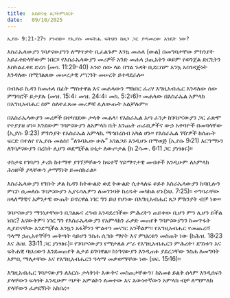 ```yaml
---
title:  አስደናቂ ጸጋትምህርት
date:   09/10/2025
---
```


`ኢያሱ 9:21-27ን ያንብቡ። የኢያሱ መፍትሔ ፍትህን ከጸጋ ጋር ያጣመረው እንዴት ነው?
`


እስራኤላውያን ገባዖናውያንን ለማጥቃት ቢፈልጉም እንኳ መሐላ (ውል) በመግባታቸው ምክንያት አይፈቀድላቸውም ነበር። የእስራኤላውያን መሪዎች አንድ መሐላ ኃጢአትን ወይም የወንጀል ድርጊትን እስካልፈቀደ ድረስ (መሳ. 11:29-40) አንድ ሰው ላይ በግል ጉዳት ቢደርስም እንኳ አስገዳጅነት እንዳለው በሚገልጸው መሠረታዊ ሥርዓት መሠረት ይተዳደራሉ።

በብሉይ ኪዳን ከመሐላ በፊት ማስተዋል እና መሐላውን ማክበር ፈሪሃ እግዚአብሔር እንዳለው ሰው ምግባሮች ይታያሉ (መዝ. 15:4፣ መዝ. 24:4፣ መክ. 5:2፣6)። መሐላው በእስራኤል አምላክ በእግዚአብሔር ስም ስለተፈጸመ መሪዎቹ ሊለውጡት አልቻሉም።

በእስራኤላውያን መሪዎች በተካሄደው ታላቅ መሐላ፣ የእስራኤል እጣ ፈንታ ከገባዖናውያን ጋር ፈጽሞ የተያያዘ ሆነ። እንደውም ገባዖናውያን ለአምላክ ቤት እንጨት ጠራቢዎችና ውኃ አቀባዮች በመባላቸው (ኢያሱ 9:23) ምክንያት የእስራኤል አምላኪ ማኅበረሰብ አካል ሆኑ። የእስራኤል ገዥዎች ከሰጡት ፍርድ በተለየ የኢያሱ መልስ፣ “ለጉባኤው ሁሉ” አገልጋይ እንዲሆኑ በማወጅ (ኢያሱ 9፡21) እርግማኑን ለገባዖናውያን በረከት ሊሆን ወደሚችል ሁኔታ ለውጦታል (ከ 2ሳሙ. 6፡11 ጋር ያነፃፅሩ)።

ተከታዩ የገባዖን ታሪክ ከተማዋ ያገኘቻቸውን ከፍተኛ ሃይማኖታዊ መብቶች እንዲሁም ለአምላክ ሕዝቦች ያላቸውን ታማኝነት ይመሰክራል።

እስራኤላውያን የገቡት ቃል ኪዳን ከትውልድ ወደ ትውልድ ሲተላለፍ ቆይቶ እስራኤላውያን ከባቢሎን ምርኮ ሲመለሱ ገባዖናውያን ኢየሩሳሌምን ለመገንባት ከረዱት መካከል ሆኑ(ነህ. 7፡25)። ተግባራቸው ዘላለማዊና አዎንታዊ ውጤት ይኖረዋል ነገር ግን ይህ የሆነው በእግዚአብሔር ጸጋ ምክንያት ብቻ ነው።

ገባዖናውያን ማንነታቸውን ቢገልጹና ረዓብ እንዳደረገችው ምሕረትን ጠይቀው ቢሆን ምን ሊሆን ይችል ነበር? አናውቅም፣ ነገር ግን የእስራኤላውያን የአምላክን ፈቃድ መጠየቅ ገባዖናውያንን ከመጥፋት ሊያድናቸው እንደሚችል እንኳን አፋችንን ሞልተን መናገር አንችልም። የእግዚአብሔር የመጨረሻ ዓላማ ኃጢአተኞችን መቅጣት ሳይሆን ንስሐ ሲገቡ ማየት እና ምህረቱን መስጠት ነው (ከሕዝ. 18፡23 እና ሕዝ. 33፡11 ጋር ያነፃፅሩ)። የገባዖናውያን የማታለል ሥራ የእግዚአብሔርን ምሕረት፣ ደግነቱን እና ፍትሐዊ ባህሪውን እንደመጠየቅ ሊታይ ይገባዋል። ከነዓናውያን እንዲጠፉ ያደረጋቸው ንስሐ ለመግባት እምቢ ማለታቸው እና የእግዚአብሔርን ዓላማ መቃወማቸው ነው (ዘፍ. 15፡16)።

እግዚአብሔር ገባዖናውያን ለእርሱ ታላቅነት እውቅና መስጠታቸውን፣ ከአመፅ ይልቅ ሰላም እንዲሰፍን ያላቸውን ፍላጎት እንዲሁም ጣዖት አምልኮን ለመተው እና እውነተኛውን አምላክ ብቻ ለማምለክ ያላቸውን ፈቃደኝነት አከበረ።